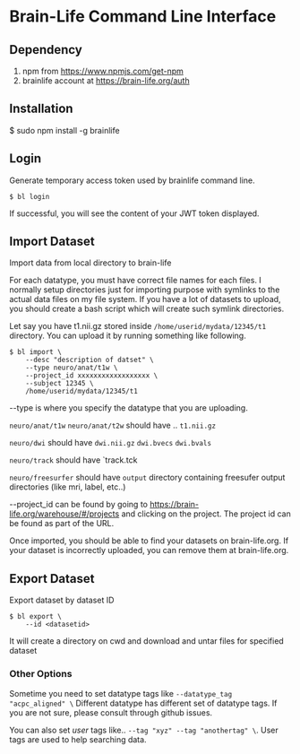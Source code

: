 # Brain-Life Command Line Interface

## Dependency

1. npm from https://www.npmjs.com/get-npm
2. brainlife account at https://brain-life.org/auth

## Installation

$ sudo npm install -g brainlife

## Login

Generate temporary access token used by brainlife command line.

```
$ bl login 
```

If successful, you will see the content of your JWT token displayed. 

## Import Dataset

Import data from local directory to brain-life

For each datatype, you must have correct file names for each files. I normally setup directories just for importing purpose with symlinks to the actual data files on my file system. If you have a lot of datasets to upload, you should create a bash script which will create such symlink directories.

Let say you have t1.nii.gz stored inside `/home/userid/mydata/12345/t1` directory. You can upload it by running something like following.

```
$ bl import \
    --desc "description of datset" \
    --type neuro/anat/t1w \
    --project_id xxxxxxxxxxxxxxxxxx \
    --subject 12345 \
    /home/userid/mydata/12345/t1
```

--type is where you specify the datatype that you are uploading. 

`neuro/anat/t1w` `neuro/anat/t2w` should have .. `t1.nii.gz`

`neuro/dwi` should have `dwi.nii.gz` `dwi.bvecs` `dwi.bvals`

`neuro/track` should have `track.tck

`neuro/freesurfer` should have `output` directory containing freesufer output directories (like mri, label, etc..)


--project_id can be found by going to https://brain-life.org/warehouse/#/projects and clicking on the project. The project id can be found as part of the URL.

Once imported, you should be able to find your datasets on brain-life.org. If your dataset is incorrectly uploaded, you can remove them at brain-life.org.

## Export Dataset

Export dataset by dataset ID

```
$ bl export \
    --id <datasetid>
```

It will create a directory on cwd and download and untar files for specified dataset

###  Other Options

Sometime you need to set datatype tags like `--datatype_tag "acpc_aligned" \`  Different datatype has different set of datatype tags. If you are not sure, please consult through github issues.

You can also set *user* tags like..  `--tag "xyz" --tag "anothertag" \`. User tags are used to help searching data. 


